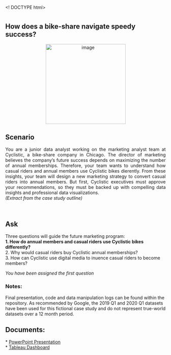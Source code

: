<! DOCTYPE html>
<html>
  <p align="center">
    <h1><title>Google Data Analytics Professional Certificate: Case Study</title></h1></p>

<body> 

<h2>How does a bike-share navigate speedy success?</h2>

<p align="center"><img width="251" alt="image" src="https://github.com/danielcapehorn/GC_Case_Study1/assets/158836200/e9d5eeb5-1f1f-4e26-8bc8-e1cdd68f513a">


<h2>Scenario</h2>

<p align="justify">You are a junior data analyst working on the marketing analyst team at Cyclistic, a bike-share company in Chicago. The director of marketing 
believes the company’s future success depends on maximizing the number of annual memberships. Therefore, your team wants to understand how casual 
riders and annual members use Cyclistic bikes di erently. From these insights, your team will design a new marketing strategy to convert casual 
riders into annual members. But  first, Cyclistic executives must approve your recommendations, so they must be backed up with compelling data 
insights and professional data visualizations.</br>
<i>(Extract from the case study outline)</i></p></br>

<h2>Ask</h2>
<p>Three questions will guide the future marketing program:</br>
<b>1. How do annual members and casual riders use Cyclistic bikes di fferently?</b></br>
2. Why would casual riders buy Cyclistic annual memberships?</br>
3. How can Cyclistic use digital media to in uence casual riders to become members?</br>

<i>You have been assigned the first question</i></p>

<h3>Notes:</h3>
<p align="justify"></p>Final presentation, code and data manipulation logs can be found within the repository. As recommended by Google, the 2019 Q1 and 2020 Q1 datasets 
have been used for this fictional case study and do not represent true-world datasets over a 12 month period.</p>

<h2>Documents:</h2>
<p>
* <a href="https://docs.google.com/presentation/d/1bhYNChRqbBJIuU62qQ_RsMLN9FMMXQ0J/edit?usp=drive_link">PowerPoint Presentation</a></br>
* <a href="https://public.tableau.com/views/CyclisticMostFrequented/EndStationDashboard?:language=en-US&:display_count=n&:origin=viz_share_link">Tableau Dashboard</a>
</p>
</body>
</html>


